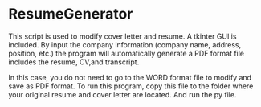# ResumeGenerator
This script is used to modify cover letter and resume. A tkinter GUI is included.
By input the company information (company name, address, position, etc.) the program will automatically generate a PDF format file includes the resume, CV,and  transcript.

In this case, you do not need to go to the WORD format file to modify and save as PDF format.
To run this program, copy this file to the folder where your original resume and cover letter are located. And run the py file.
